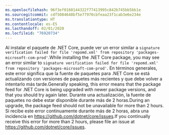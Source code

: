 ```yaml
---
ms.openlocfilehash: 96f3ef0160144322f77413995c842b745bb5bb1e
ms.sourcegitcommit: cdf5084648bf5e77970cbfeaa23f1cab3e6e234e
ms.translationtype: HT
ms.contentlocale: es-ES
ms.lasthandoff: 02/01/2020
ms.locfileid: "76920734"
---
```


<span data-ttu-id="ce017-101">Al instalar el paquete de .NET Core, puede ver un error similar a `signature verification failed for file 'repomd.xml' from repository 'packages-microsoft-com-prod'`.</span><span class="sxs-lookup"><span data-stu-id="ce017-101">While installing the .NET Core package, you may see an error similar to `signature verification failed for file 'repomd.xml' from repository 'packages-microsoft-com-prod'`.</span></span> <span data-ttu-id="ce017-102">En términos generales, este error significa que la fuente de paquetes para .NET Core se está actualizando con versiones de paquetes más recientes y que debe volver a intentarlo más tarde.</span><span class="sxs-lookup"><span data-stu-id="ce017-102">Generally speaking, this error means that the package feed for .NET Core is being upgraded with newer package versions, and that you should try again later.</span></span> <span data-ttu-id="ce017-103">Durante una actualización, la fuente de paquetes no debe estar disponible durante más de 2 horas.</span><span class="sxs-lookup"><span data-stu-id="ce017-103">During an upgrade, the package feed should not be unavailable for more than 2 hours.</span></span> <span data-ttu-id="ce017-104">Si recibe este error continuamente durante más de 2 horas, abra una incidencia en <https://github.com/dotnet/core/issues>.</span><span class="sxs-lookup"><span data-stu-id="ce017-104">If you continually receive this error for more than 2 hours, please file an issue at <https://github.com/dotnet/core/issues>.</span></span>
